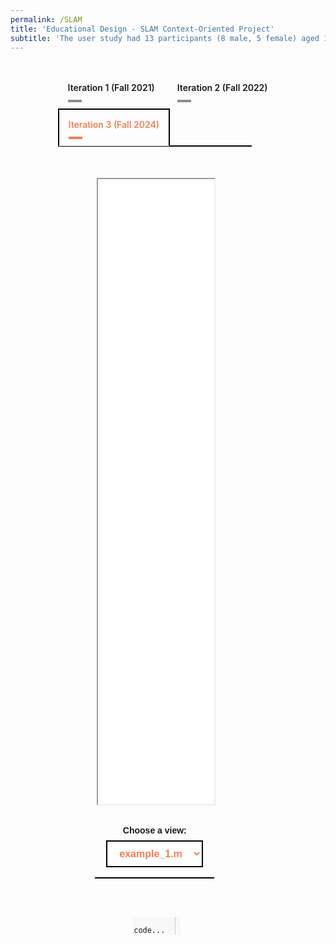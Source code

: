 ```yaml
---
permalink: /SLAM
title: 'Educational Design - SLAM Context-Oriented Project'
subtitle: 'The user study had 13 participants (8 male, 5 female) aged 18-35 years with mean weight 64.8 kg and height range 165-180 cm. The participants represented varying levels of Tai Chi experience, with atleast two each at beginner, intermediate, and advanced levels. None had prior balance impairments.'
---
```


<script src="https://vjs.zencdn.net/8.0.4/video.min.js"></script>

<!-- Include Highlight.js CSS and JS (CDN) -->
<link rel="stylesheet"
      href="https://cdnjs.cloudflare.com/ajax/libs/highlight.js/11.9.0/styles/default.min.css">
<script src="https://cdnjs.cloudflare.com/ajax/libs/highlight.js/11.9.0/highlight.min.js"></script>
<script>hljs.highlightAll();</script>

<style>
/* Container styles */
.dropdown-set {
  width: 70%;
  margin: 2rem auto 0 auto;
  text-align: center;
  font-family: sans-serif;
}

/* Style the dropdown */
.dropdown-set select {
  padding: 10px 15px;
  font-size: 1rem;
  font-weight: 600;
  border: 2px solid black;
  background-color: white;
  cursor: pointer;
  margin-bottom: 1rem;
  color: rgba(242,120,75,0.95);
}

/* Panel styles */
.dropdown-panel {
  display: none;
  padding: 30px 0;
  border-top: 2px solid black;
  width: 88%;
  margin: 0 auto;
}

.dropdown-panel.active {
  display: block;
}

/* Responsive image styling */
.dropdown-panel img {
  max-width: 100%;
  height: auto;
}

.tabset1 > input[type="radio"] { position: absolute; left: -200vw; }
.tabset1 .tab-panel1 { display: none; }
.tabset1 > input:first-child:checked ~ .tab-panel1s > .tab-panel1:first-child,
.tabset1 > input:nth-child(3):checked ~ .tab-panel1s > .tab-panel1:nth-child(2),
.tabset1 > input:nth-child(5):checked ~ .tab-panel1s > .tab-panel1:nth-child(3),
.tabset1 > input:nth-child(7):checked ~ .tab-panel1s > .tab-panel1:nth-child(4),
.tabset1 > input:nth-child(9):checked ~ .tab-panel1s > .tab-panel1:nth-child(5),
.tabset1 > input:nth-child(11):checked ~ .tab-panel1s > .tab-panel1:nth-child(6) { display: block; }
.tabset1 > label { position: relative; display: inline-block; padding: 15px 15px 25px; border: 1px solid transparent; border-bottom: 0; cursor: pointer; font-weight: 600; }
.tabset1 > label::after { content: ""; position: absolute; left: 15px; bottom: 10px; width: 22px; height: 4px; background: #8d8d8d; }
input:focus-visible + label { outline: 2px solid rgba(242,120,75,0.95); border-radius: 3px; }
.tabset1 > label:hover, .tabset1 > input:focus + label, .tabset1 > input:checked + label { color: rgba(242,120,75,0.95); }
.tabset1 > label:hover::after, .tabset1 > input:focus + label::after, .tabset1 > input:checked + label::after { background: rgba(242,120,75,0.95); }
.tabset1 > input:checked + label { border-color: black; border-width: 2px; border-bottom: 1px solid #fff; margin-bottom: -1px; }
.tab-panel1 { padding: 30px 0; border-top: 2px solid black; width: 88%; margin: 0 auto; }
</style>

<div class="tabset1 table-wrap" style="width:70%;margin:2rem auto 0 auto;">
    <input type="radio" name="tabset1" id="tab1-1" aria-controls="ac">
    <label for="tab1-1">Iteration 1 (Fall 2021)</label>
    <input type="radio" name="tabset1" id="tab2-1" aria-controls="lcnoap">
    <label for="tab2-1">Iteration 2 (Fall 2022)</label>
    <input type="radio" name="tabset1" id="tab3-1" aria-controls="lc" checked>
    <label for="tab3-1">Iteration 3 (Fall 2024)</label>
    <div class="tab-panel1s">
        <!-- Iteration 1 -->
        <section id="iteration1" class="tab-panel1" style="margin:0">
            <div style="margin-left: auto; margin-right: auto; margin-top: 20px; max-width: 60%">
            <iframe src="media/SLAM/iteration_1/Project-2-SLAM-Fall-2021_V2.pdf" type="application/pdf" width="100%" height="1000px"> 
            </iframe>
            </div>
            <div class="dropdown-set">
            <label for="dd-selector-it1" style="display:block; margin-bottom: 0.5rem; font-weight: bold;">
                Choose a view:
            </label>
            <select id="dd-selector-it1">
                <option value="panel1-1" selected>Option A</option>
                <option value="panel1-2">Option B</option>
                <option value="panel1-3">Option C</option>
            </select>
            <div id="panel1-1" class="dropdown-panel active">
                Test text A
            </div>
            <div id="panel1-2" class="dropdown-panel">
                Test text B
            </div>
            <div id="panel1-3" class="dropdown-panel">
                Test text C
            </div>
            </div>
        </section>
        <!-- Iteration 2 -->
        <section id="iteration2" class="tab-panel1" style="margin:0">
            <div style="margin-left: auto; margin-right: auto; margin-top: 20px; max-width: 60%">
            <iframe src="/media/SLAM/iteration_2/Project-2-SLAM-Fall-2022_V4.pdf" type="application/pdf" width="100%" height="1000px"> 
            </iframe>
            </div>
            <div class="dropdown-set">
            <label for="dd-selector-it2" style="display:block; margin-bottom: 0.5rem; font-weight: bold;">
                Choose a view:
            </label>
            <select id="dd-selector-it2">
                <option value="panel2-1" selected>Option A</option>
                <option value="panel2-2">Option B</option>
                <option value="panel2-3">Option C</option>
            </select>
            <div id="panel2-1" class="dropdown-panel active">
                Test text A
            </div>
            <div id="panel2-2" class="dropdown-panel">
                Test text B
            </div>
            <div id="panel2-3" class="dropdown-panel">
                Test text C
            </div>
            </div>
        </section>
        <!-- Iteration 3 -->
        <section id="iteration3" class="tab-panel1" style="margin:0">
            <div style="margin-left: auto; margin-right: auto; margin-top: 20px; max-width: 60%">
            <iframe src="/media/SLAM/iteration_3/Project-2-SLAM-Fall-2024_V3-1.pdf" type="application/pdf" width="100%" height="1000px"> 
            </iframe>
            </div>
            <div class="dropdown-set">
            <label for="dd-selector-it3" style="display:block; margin-bottom: 0.5rem; font-weight: bold;">
                Choose a view:
            </label>
            <select id="dd-selector-it3">
                <option value="panel3-1" selected>example_1.m</option>
                <option value="panel3-2">Option B</option>
                <option value="panel3-3">Option C</option>
            </select>
            <div id="panel3-1" class="dropdown-panel active">
                <!-- Container for code display and download -->
                <div style="margin: 2rem auto; max-width: 60%; font-family: sans-serif;">
                <!-- Code block with syntax highlighting -->
                <pre><code id="it3_example_1_display" class="matlab" style="max-height: 600px; overflow: auto; border: 1px solid #ccc; padding: 1rem; background: #f8f8f8;">Loading code...</code></pre>
                </div>
            </div>
            <div id="panel3-2" class="dropdown-panel">
                Test text B
            </div>
            <div id="panel3-3" class="dropdown-panel">
                Test text C
            </div>
            </div>
        </section>
    </div>
</div>

<script>
function setupDropdown(selectId) {
  const selector = document.getElementById(selectId);
  const panels = Array.from(selector.parentElement.querySelectorAll('.dropdown-panel'));

  function showPanel(id) {
    panels.forEach(panel => {
      panel.classList.toggle('active', panel.id === id);
    });
  }

  selector.addEventListener('change', () => {
    showPanel(selector.value);
  });

  // Initialize this dropdown on load
  showPanel(selector.value);
}

// Set up each dropdown independently
setupDropdown('dd-selector-it1');
setupDropdown('dd-selector-it2');
setupDropdown('dd-selector-it3');

fetch("/media/SLAM/iteration_3/code/example_1.m")
    .then(response => {
      if (!response.ok) throw new Error("Failed to load code file.");
      return response.text();
    })
    .then(code => {
      const codeBlock = document.getElementById('it3_example_1_display');
      codeBlock.textContent = code;
      hljs.highlightElement(codeBlock);
    })
    .catch(error => {
      document.getElementById('it3_example_1_display').textContent = "Error loading code: " + error.message;
    });

</script>